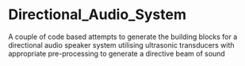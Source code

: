 # Directional_Audio_System

A couple of code based attempts to generate the building blocks for a directional audio speaker system utilising ultrasonic transducers with appropriate pre-processing to generate a directive beam of sound
